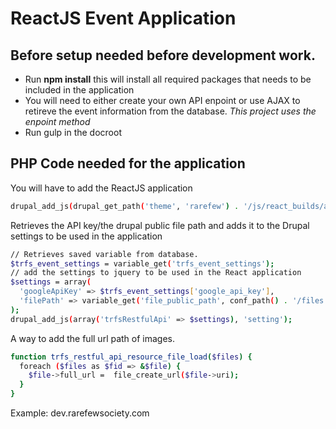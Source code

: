 ReactJS Event Application
==============

Before setup needed before development work.
--------------

- Run **npm install** this will install all required packages that needs to be included in the application
- You will need to either create your own API enpoint or use AJAX to retireve the event information from the database. *This project uses the enpoint method*
- Run gulp in the docroot 

PHP Code needed for the application
--------------

You will have to add the ReactJS application
```sh
drupal_add_js(drupal_get_path('theme', 'rarefew') . '/js/react_builds/app.js', array('scope'=>'footer'));
```

Retrieves the API key/the drupal public file path and adds it to the Drupal settings to be used in the application
```sh
// Retrieves saved variable from database.
$trfs_event_settings = variable_get('trfs_event_settings');
// add the settings to jquery to be used in the React application
$settings = array(
  'googleApiKey' => $trfs_event_settings['google_api_key'], 
  'filePath' => variable_get('file_public_path', conf_path() . '/files')
);
drupal_add_js(array('trfsRestfulApi' => $settings), 'setting');
```

A way to add the full url path of images.
```sh
function trfs_restful_api_resource_file_load($files) {
  foreach ($files as $fid => &$file) {
    $file->full_url =  file_create_url($file->uri);
  }
}
```

Example: dev.rarefewsociety.com